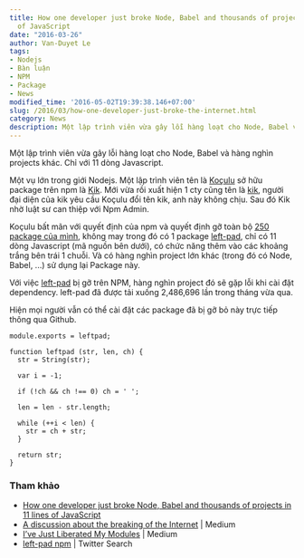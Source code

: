```yaml
---
title: How one developer just broke Node, Babel and thousands of projects in 11 lines
  of JavaScript
date: "2016-03-26"
author: Van-Duyet Le
tags:
- Nodejs
- Bàn luận
- NPM
- Package
- News
modified_time: '2016-05-02T19:39:38.146+07:00'
slug: /2016/03/how-one-developer-just-broke-the-internet.html
category: News
description: Một lập trình viên vừa gây lỗi hàng loạt cho Node, Babel và hàng nghìn projects khác. Chỉ với 11 dòng Javascript.
---
```


Một lập trình viên vừa gây lỗi hàng loạt cho Node, Babel và hàng nghìn projects khác. Chỉ với 11 dòng Javascript.

Một vụ lớn trong giới Nodejs. Một lập trình viên tên là [Koçulu](https://github.com/azer) sở hữu package trên npm là [Kik](https://github.com/starters/kik).
Mới vừa rồi xuất hiện 1 cty cũng tên là [kik](https://www.kik.com/), người đại diện của kik yêu cầu Koçulu đổi tên kik, anh này không chịu. Sau đó Kik nhờ luật sư can thiệp với Npm Admin.

Koçulu bất mãn với quyết định của npm và quyết định gỡ toàn bộ [250 package của mình](https://ahihi.club/kXEkHL), không may trong đó có 1 package [left-pad](https://github.com/azer/left-pad), chỉ có 11 dòng Javascript (mã nguồn bên dưới), có chức năng thêm vào các khoảng trắng bên trái 1 chuỗi. Và có hàng nghìn project lớn khác (trong đó có Node, Babel, ...) sử dụng lại Package này.

Với việc [left-pad](https://github.com/azer/left-pad) bị gỡ trên NPM, hàng nghìn project đó sẽ gặp lỗi khi cài đặt dependency. left-pad đã được tải xuống 2,486,696 lần trong tháng vừa qua.

Hiện mọi người vẫn có thể cài đặt các package đã bị gỡ bỏ này trực tiếp thông qua Github.

```
module.exports = leftpad;

function leftpad (str, len, ch) {
  str = String(str);

  var i = -1;

  if (!ch && ch !== 0) ch = ' ';

  len = len - str.length;

  while (++i < len) {
    str = ch + str;
  }

  return str;
}
```

### Tham khảo ###

- [How one developer just broke Node, Babel and thousands of projects in 11 lines of JavaScript](http://www.theregister.co.uk/2016/03/23/npm_left_pad_chaos/)
- [A discussion about the breaking of the Internet](https://medium.com/@mproberts/a-discussion-about-the-breaking-of-the-internet-3d4d2a83aa4d#.baitcblji) | Medium
- [I’ve Just Liberated My Modules](https://medium.com/@azerbike/i-ve-just-liberated-my-modules-9045c06be67c#.l27mzwavf) | Medium
- [left-pad npm](https://twitter.com/search?f=tweets&amp;vertical=default&amp;q=left-pad%20npm&amp;src=typd) | Twitter Search
